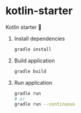 # kotlin-starter

Kotlin starter 💫

1. Install dependencies

   ```bash
   gradle install
   ```

2. Build application

   ```bash
   gradle build
   ```

3. Run application

   ```bash
   gradle run
   # or
   gradle run --continuous
   ```
